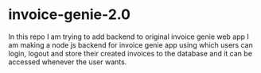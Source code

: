 # invoice-genie-2.0
In this repo I am trying to add backend to original invoice genie web app
I am making a node js backend for invoice genie app using which users can login, logout and store their created invoices to the database and it can be accessed whenever the user wants.
